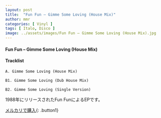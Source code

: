 ```yaml
---
layout: post
title:  "Fun Fun – Gimme Some Loving (House Mix)"
author: mmr
categories: [ Vinyl ]
tags: [ Italo, Disco ]
image: ../assets/images/Fun Fun – Gimme Some Loving (House Mix).jpg
---
```


#### Fun Fun – Gimme Some Loving (House Mix)

#### Tracklist
```md
A. Gimme Some Loving (House Mix)

B1. Gimme Some Loving (Dub House Mix)

B2. Gimme Some Loving (Single Version)
```

1988年にリリースされたFun FunによるEPです。



[メルカリで購入](https://jp.mercari.com/item/m57954081770){: .button1}


